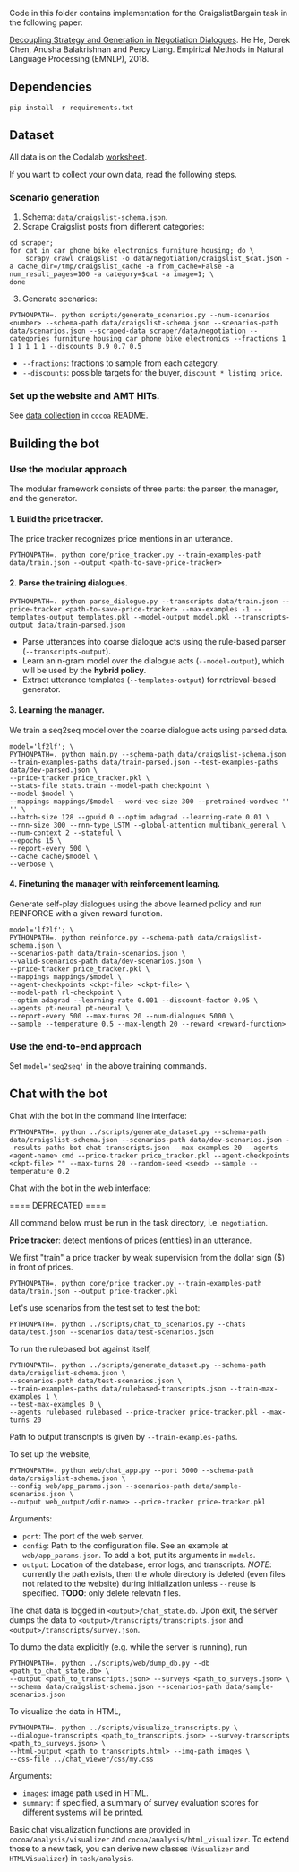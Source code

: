 Code in this folder contains implementation for the CraigslistBargain task in the following paper:

[Decoupling Strategy and Generation in Negotiation Dialogues](https://arxiv.org/abs/1808.09637).
He He, Derek Chen, Anusha Balakrishnan and Percy Liang.
Empirical Methods in Natural Language Processing (EMNLP), 2018.

## Dependencies
`pip install -r requirements.txt`

## Dataset
All data is on the Codalab [worksheet](https://worksheets.codalab.org/worksheets/0x453913e76b65495d8b9730d41c7e0a0c/).

If you want to collect your own data, read the following steps.

### Scenario generation
1. Schema: `data/craigslist-schema.json`.
2. Scrape Craigslist posts from different categories:
```
cd scraper;
for cat in car phone bike electronics furniture housing; do \
    scrapy crawl craigslist -o data/negotiation/craigslist_$cat.json -a cache_dir=/tmp/craigslist_cache -a from_cache=False -a num_result_pages=100 -a category=$cat -a image=1; \
done
```
3. Generate scenarios: 
```
PYTHONPATH=. python scripts/generate_scenarios.py --num-scenarios <number> --schema-path data/craigslist-schema.json --scenarios-path data/scenarios.json --scraped-data scraper/data/negotiation --categories furniture housing car phone bike electronics --fractions 1 1 1 1 1 1 --discounts 0.9 0.7 0.5
```
- `--fractions`: fractions to sample from each category.
- `--discounts`: possible targets for the buyer, `discount * listing_price`.

### Set up the website and AMT HITs. 
See [data collection](../README.md#data-collection) in `cocoa` README.


## Building the bot

### Use the modular approach
The modular framework consists of three parts: the parser, the manager, and the generator.

#### 1. Build the price tracker.
The price tracker recognizes price mentions in an utterance.
```
PYTHONPATH=. python core/price_tracker.py --train-examples-path data/train.json --output <path-to-save-price-tracker>
```

#### 2. Parse the training dialogues.
```
PYTHONPATH=. python parse_dialogue.py --transcripts data/train.json --price-tracker <path-to-save-price-tracker> --max-examples -1 --templates-output templates.pkl --model-output model.pkl --transcripts-output data/train-parsed.json
```
- Parse utterances into coarse dialogue acts using the rule-based parser (`--transcripts-output`).
- Learn an n-gram model over the dialogue acts (`--model-output`), which will be used by the **hybrid policy**.
- Extract utterance templates (`--templates-output`) for retrieval-based generator.

#### 3. Learning the manager.
We train a seq2seq model over the coarse dialogue acts using parsed data.
```
model='lf2lf'; \
PYTHONPATH=. python main.py --schema-path data/craigslist-schema.json --train-examples-paths data/train-parsed.json --test-examples-paths data/dev-parsed.json \
--price-tracker price_tracker.pkl \
--stats-file stats.train --model-path checkpoint \
--model $model \
--mappings mappings/$model --word-vec-size 300 --pretrained-wordvec '' '' \
--batch-size 128 --gpuid 0 --optim adagrad --learning-rate 0.01 \
--rnn-size 300 --rnn-type LSTM --global-attention multibank_general \
--num-context 2 --stateful \
--epochs 15 \
--report-every 500 \
--cache cache/$model \
--verbose \
```

#### 4. Finetuning the manager with reinforcement learning.
Generate self-play dialogues using the above learned policy and
run REINFORCE with a given reward function.
```
model='lf2lf'; \
PYTHONPATH=. python reinforce.py --schema-path data/craigslist-schema.json \
--scenarios-path data/train-scenarios.json \
--valid-scenarios-path data/dev-scenarios.json \
--price-tracker price_tracker.pkl \
--mappings mappings/$model \
--agent-checkpoints <ckpt-file> <ckpt-file> \
--model-path rl-checkpoint \
--optim adagrad --learning-rate 0.001 --discount-factor 0.95 \
--agents pt-neural pt-neural \
--report-every 500 --max-turns 20 --num-dialogues 5000 \
--sample --temperature 0.5 --max-length 20 --reward <reward-function>
```

### Use the end-to-end approach
Set `model='seq2seq'` in the above training commands.

## Chat with the bot
Chat with the bot in the command line interface:
```
PYTHONPATH=. python ../scripts/generate_dataset.py --schema-path data/craigslist-schema.json --scenarios-path data/dev-scenarios.json --results-paths bot-chat-transcripts.json --max-examples 20 --agents <agent-name> cmd --price-tracker price_tracker.pkl --agent-checkpoints <ckpt-file> "" --max-turns 20 --random-seed <seed> --sample --temperature 0.2
```
Chat with the bot in the web interface:

==== DEPRECATED ====


All command below must be run in the task directory, i.e. `negotiation`.

**Price tracker**: detect mentions of prices (entities) in an utterance.

We first "train" a price tracker by weak supervision from the dollar sign ($) in front of prices.
```
PYTHONPATH=. python core/price_tracker.py --train-examples-path data/train.json --output price-tracker.pkl
```

Let's use scenarios from the test set to test the bot:
```
PYTHONPATH=. python ../scripts/chat_to_scenarios.py --chats data/test.json --scenarios data/test-scenarios.json
```

To run the rulebased bot against itself,
```
PYTHONPATH=. python ../scripts/generate_dataset.py --schema-path data/craigslist-schema.json \
--scenarios-path data/test-scenarios.json \
--train-examples-paths data/rulebased-transcripts.json --train-max-examples 1 \
--test-max-examples 0 \
--agents rulebased rulebased --price-tracker price-tracker.pkl --max-turns 20 
```
Path to output transcripts is given by `--train-examples-paths`.

To set up the website,
```
PYTHONPATH=. python web/chat_app.py --port 5000 --schema-path data/craigslist-schema.json \
--config web/app_params.json --scenarios-path data/sample-scenarios.json \
--output web_output/<dir-name> --price-tracker price-tracker.pkl
```
Arguments:
- `port`: The port of the web server.
- `config`: Path to the configuration file. See an example at `web/app_params.json`. To add a bot, put its arguments in `models`. 
- `output`: Location of the database, error logs, and transcripts. *NOTE*: currently the path exists, then the whole directory is deleted (even files not related to the website) during initialization unless `--reuse` is specified. **TODO**: only delete relevatn files.

The chat data is logged in `<output>/chat_state.db`.
Upon exit, the server dumps the data to `<output>/transcripts/transcripts.json` and `<output>/transcripts/survey.json`.

To dump the data explicitly (e.g. while the server is running), run
```
PYTHONPATH=. python ../scripts/web/dump_db.py --db <path_to_chat_state.db> \
--output <path_to_transcripts.json> --surveys <path_to_surveys.json> \
--schema data/craigslist-schema.json --scenarios-path data/sample-scenarios.json 
```

To visualize the data in HTML,
```
PYTHONPATH=. python ../scripts/visualize_transcripts.py \
--dialogue-transcripts <path_to_transcripts.json> --survey-transcripts <path_to_surveys.json> \
--html-output <path_to_transcripts.html> --img-path images \
--css-file ../chat_viewer/css/my.css
```
Arguments:
- `images`: image path used in HTML.
- `summary`: if specified, a summary of survey evaluation scores for different systems will be printed.

Basic chat visualization functions are provided in `cocoa/analysis/visualizer` and `cocoa/analysis/html_visualizer`. To extend those to a new task, you can derive new classes (`Visualizer` and `HTMLVisualizer`) in `task/analysis`.
